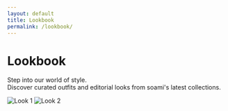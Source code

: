 ```yaml
---
layout: default
title: Lookbook
permalink: /lookbook/
---
```


# Lookbook

Step into our world of style.  
Discover curated outfits and editorial looks from soami's latest collections.

<!-- Add lookbook images below -->
![Look 1](https://images.unsplash.com/photo-1517841905240-472988babdf9?auto=format&fit=crop&w=400&q=80)
![Look 2](https://images.unsplash.com/photo-1503342217505-b0a15ec3261c?auto=format&fit=crop&w=400&q=80)